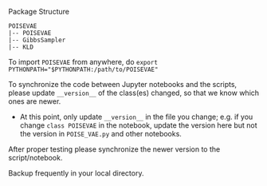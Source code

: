 Package Structure
```
POISEVAE
|-- POISEVAE
|-- GibbsSampler
|-- KLD

```

To import `POISEVAE` from anywhere, do `export PYTHONPATH="$PYTHONPATH:/path/to/POISEVAE"`

To synchronize the code between Jupyter notebooks and the scripts, please update `__version__` of the class(es) changed, so that we know which ones are newer. 
- At this point, only update `__version__` in the file you change; e.g. if you change `class POISEVAE` in the notebook, update the version here but not the version in `POISE_VAE.py` and other notebooks.

After proper testing please synchronize the newer version to the script/notebook.

Backup frequently in your local directory.
